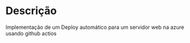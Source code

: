 # Descrição
Implementação de um Deploy automático para um servidor web na azure usando github actios
